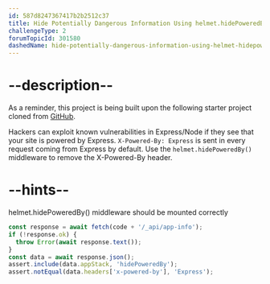 ```yaml
---
id: 587d8247367417b2b2512c37
title: Hide Potentially Dangerous Information Using helmet.hidePoweredBy()
challengeType: 2
forumTopicId: 301580
dashedName: hide-potentially-dangerous-information-using-helmet-hidepoweredby
---
```


# --description--

As a reminder, this project is being built upon the following starter project cloned from <a href="https://github.com/freeCodeCamp/boilerplate-infosec/" target="_blank" rel="noopener noreferrer nofollow">GitHub</a>.

Hackers can exploit known vulnerabilities in Express/Node if they see that your site is powered by Express. `X-Powered-By: Express` is sent in every request coming from Express by default. Use the `helmet.hidePoweredBy()` middleware to remove the X-Powered-By header.

# --hints--

helmet.hidePoweredBy() middleware should be mounted correctly

```js
const response = await fetch(code + '/_api/app-info');
if (!response.ok) {
  throw Error(await response.text());
}
const data = await response.json();
assert.include(data.appStack, 'hidePoweredBy');
assert.notEqual(data.headers['x-powered-by'], 'Express');
```

